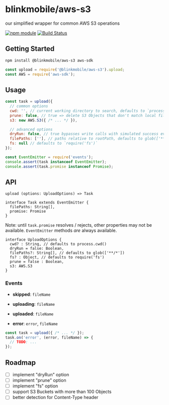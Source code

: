 # blinkmobile/aws-s3

our simplified wrapper for common AWS S3 operations

[![npm module](https://img.shields.io/npm/v/@blinkmobile/aws-s3.svg)](https://www.npmjs.com/package/@blinkmobile/aws-s3)
[![Build Status](https://travis-ci.org/blinkmobile/aws-s3.js.svg?branch=master)](https://travis-ci.org/blinkmobile/aws-s3.js)


## Getting Started

```sh
npm install @blinkmobile/aws-s3 aws-sdk
```

```js
const upload = require('@blinkmobile/aws-s3').upload;
const AWS = require('aws-sdk');
```


## Usage

```js
const task = upload({
  // common options
  cwd: '', // current working directory to search, defaults to `process.cwd()`
  prune: false, // true => delete S3 Objects that don't match local files
  s3: new AWS.S3({ /* ... */ }),

  // advanced options
  dryRun: false, // true bypasses write calls with simulated success events
  filePaths: [''], // paths relative to rootPath, defaults to glob(['**/*'])
  fs: null // defaults to `require('fs')`
});

const EventEmitter = require('events');
console.assert(task instanceof EventEmitter);
console.assert(task.promise instanceof Promise);
```

## API

```
upload (options: UploadOptions) => Task
```

```
interface Task extends EventEmitter {
  filePaths: String[],
  promise: Promise
}
```

Note: until `task.promise` resolves / rejects, other properties may not be available. `EventEmitter` methods _are_ always available.

```
interface UploadOptions {
  cwd? : String, // defaults to process.cwd()
  dryRun = false: Boolean,
  filePaths?: String[], // defaults to glob(['**/*'])
  fs? : Object, // defaults to require('fs')
  prune = false : Boolean,
  s3: AWS.S3
}
```


### Events

- **skipped**: `fileName`

- **uploading**: `fileName`

- **uploaded**: `fileName`

- **error**: `error`, `fileName`

```js
const task = upload({ /* ... */ });
task.on('error', (error, fileName) => {
  // TODO: ...
});
```


## Roadmap

- [ ] implement "dryRun" option
- [ ] implement "prune" option
- [ ] implement "fs" option
- [ ] support S3 Buckets with more than 100 Objects
- [ ] better detection for Content-Type header
